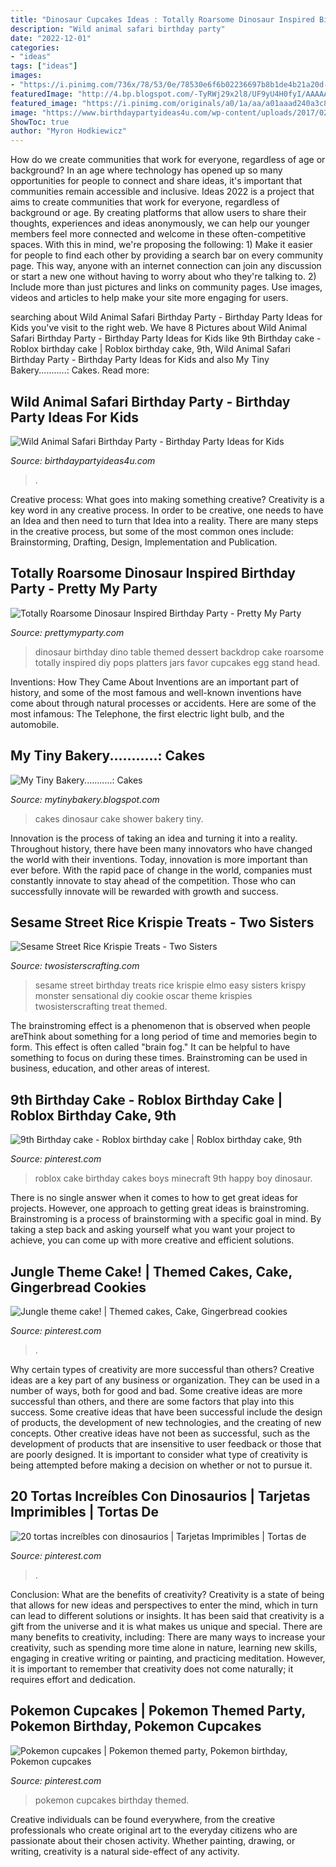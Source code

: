```yaml
---
title: "Dinosaur Cupcakes Ideas : Totally Roarsome Dinosaur Inspired Birthday Party"
description: "Wild animal safari birthday party"
date: "2022-12-01"
categories:
- "ideas"
tags: ["ideas"]
images:
- "https://i.pinimg.com/736x/78/53/0e/78530e6f6b02236697b8b1de4b21a20d--pokemon-cupcakes-baking.jpg"
featuredImage: "http://4.bp.blogspot.com/-TyRWj29x2l8/UF9yU4H0fyI/AAAAAAAACac/_xofXxJKgE0/s1600/dinosaur+baby+shower+cake.jpg"
featured_image: "https://i.pinimg.com/originals/a0/1a/aa/a01aaad240a3c82a87bc451700749dd2.jpg"
image: "https://www.birthdaypartyideas4u.com/wp-content/uploads/2017/02/Wild-Animal-Safari-Birthday-Party-Cake-600x900.jpg"
ShowToc: true
author: "Myron Hodkiewicz"
---
```



How do we create communities that work for everyone, regardless of age or background?
In an age where technology has opened up so many opportunities for people to connect and share ideas, it's important that communities remain accessible and inclusive. Ideas 2022 is a project that aims to create communities that work for everyone, regardless of background or age. By creating platforms that allow users to share their thoughts, experiences and ideas anonymously, we can help our younger members feel more connected and welcome in these often-competitive spaces. With this in mind, we're proposing the following: 1) Make it easier for people to find each other by providing a search bar on every community page. This way, anyone with an internet connection can join any discussion or start a new one without having to worry about who they're talking to. 2) Include more than just pictures and links on community pages. Use images, videos and articles to help make your site more engaging for users.

	

		
searching about Wild Animal Safari Birthday Party - Birthday Party Ideas for Kids you've visit to the right web. We have 8 Pictures about Wild Animal Safari Birthday Party - Birthday Party Ideas for Kids like 9th Birthday cake - Roblox birthday cake | Roblox birthday cake, 9th, Wild Animal Safari Birthday Party - Birthday Party Ideas for Kids and also My Tiny Bakery...........: Cakes. Read more:
		
    
## Wild Animal Safari Birthday Party - Birthday Party Ideas For Kids

<img loading=lazy src="https://www.birthdaypartyideas4u.com/wp-content/uploads/2017/02/Wild-Animal-Safari-Birthday-Party-Cake-600x900.jpg" onerror="this.onerror=null;this.src='https://tse3.mm.bing.net/th?id=OIP.H5M1bjP7OwwnzKgM9AzQkQHaLH&amp;pid=15.1';" alt="Wild Animal Safari Birthday Party - Birthday Party Ideas for Kids">

_Source: birthdaypartyideas4u.com_

>. 

	

Creative process: What goes into making something creative?
Creativity is a key word in any creative process. In order to be creative, one needs to have an Idea and then need to turn that Idea into a reality. There are many steps in the creative process, but some of the most common ones include: Brainstorming, Drafting, Design, Implementation and Publication.

    
## Totally Roarsome Dinosaur Inspired Birthday Party - Pretty My Party

<img loading=lazy src="https://zolpwsuwoq-flywheel.netdna-ssl.com/wp-content/uploads/2017/10/dino-third-birthday-dessert-table.jpg" onerror="this.onerror=null;this.src='https://tse3.mm.bing.net/th?id=OIP.IPrBaXFhTgI3yCGUo_ppkgHaE9&amp;pid=15.1';" alt="Totally Roarsome Dinosaur Inspired Birthday Party - Pretty My Party">

_Source: prettymyparty.com_

>dinosaur birthday dino table themed dessert backdrop cake roarsome totally inspired diy pops platters jars favor cupcakes egg stand head. 

	

Inventions: How They Came About
Inventions are an important part of history, and some of the most famous and well-known inventions have come about through natural processes or accidents. Here are some of the most infamous: The Telephone, the first electric light bulb, and the automobile.

    
## My Tiny Bakery...........: Cakes

<img loading=lazy src="http://4.bp.blogspot.com/-TyRWj29x2l8/UF9yU4H0fyI/AAAAAAAACac/_xofXxJKgE0/s1600/dinosaur+baby+shower+cake.jpg" onerror="this.onerror=null;this.src='https://tse4.mm.bing.net/th?id=OIP.VdL9z2aUj5tdiCIv_vejMQHaI4&amp;pid=15.1';" alt="My Tiny Bakery...........: Cakes">

_Source: mytinybakery.blogspot.com_

>cakes dinosaur cake shower bakery tiny. 

	

Innovation is the process of taking an idea and turning it into a reality. Throughout history, there have been many innovators who have changed the world with their inventions. Today, innovation is more important than ever before. With the rapid pace of change in the world, companies must constantly innovate to stay ahead of the competition. Those who can successfully innovate will be rewarded with growth and success.

    
## Sesame Street Rice Krispie Treats - Two Sisters

<img loading=lazy src="http://www.twosisterscrafting.com/wp-content/uploads/2015/02/sesame-street-rice-krispie-treats.jpg" onerror="this.onerror=null;this.src='https://tse3.mm.bing.net/th?id=OIP.0FDR4pYc7iL0wTx1a_0eFQHaLE&amp;pid=15.1';" alt="Sesame Street Rice Krispie Treats - Two Sisters">

_Source: twosisterscrafting.com_

>sesame street birthday treats rice krispie elmo easy sisters krispy monster sensational diy cookie oscar theme krispies twosisterscrafting treat themed. 

	

The brainstroming effect is a phenomenon that is observed when people areThink about something for a long period of time and memories begin to form. This effect is often called "brain fog." It can be helpful to have something to focus on during these times. Brainstroming can be used in business, education, and other areas of interest.

    
## 9th Birthday Cake - Roblox Birthday Cake | Roblox Birthday Cake, 9th

<img loading=lazy src="https://i.pinimg.com/originals/a0/1a/aa/a01aaad240a3c82a87bc451700749dd2.jpg" onerror="this.onerror=null;this.src='https://tse4.mm.bing.net/th?id=OIP.Ub3Qfvea5ORBDLbT6aQEQAHaJ4&amp;pid=15.1';" alt="9th Birthday cake - Roblox birthday cake | Roblox birthday cake, 9th">

_Source: pinterest.com_

>roblox cake birthday cakes boys minecraft 9th happy boy dinosaur. 

	

There is no single answer when it comes to how to get great ideas for projects. However, one approach to getting great ideas is brainstroming. Brainstroming is a process of brainstorming with a specific goal in mind. By taking a step back and asking yourself what you want your project to achieve, you can come up with more creative and efficient solutions.

    
## Jungle Theme Cake! | Themed Cakes, Cake, Gingerbread Cookies

<img loading=lazy src="https://i.pinimg.com/originals/89/10/f2/8910f2a5a58fc04a505b5d63d0df8c10.jpg" onerror="this.onerror=null;this.src='https://tse3.mm.bing.net/th?id=OIP.uuKIflyDmAGPEviEwAUY0gHaJ4&amp;pid=15.1';" alt="Jungle theme cake! | Themed cakes, Cake, Gingerbread cookies">

_Source: pinterest.com_

>. 

	

Why certain types of creativity are more successful than others?
Creative ideas are a key part of any business or organization. They can be used in a number of ways, both for good and bad. Some creative ideas are more successful than others, and there are some factors that play into this success.
Some creative ideas that have been successful include the design of products, the development of new technologies, and the creating of new concepts. Other creative ideas have not been as successful, such as the development of products that are insensitive to user feedback or those that are poorly designed. It is important to consider what type of creativity is being attempted before making a decision on whether or not to pursue it.

    
## 20 Tortas Increíbles Con Dinosaurios | Tarjetas Imprimibles | Tortas De

<img loading=lazy src="https://i.pinimg.com/736x/03/b2/d9/03b2d98748949e33ef5bfb2d15c63361.jpg" onerror="this.onerror=null;this.src='https://tse4.mm.bing.net/th?id=OIP.09PPRVavFaPYQYMweT6sQgHaJ5&amp;pid=15.1';" alt="20 tortas increíbles con dinosaurios | Tarjetas Imprimibles | Tortas de">

_Source: pinterest.com_

>. 

	

Conclusion: What are the benefits of creativity?
Creativity is a state of being that allows for new ideas and perspectives to enter the mind, which in turn can lead to different solutions or insights. It has been said that creativity is a gift from the universe and it is what makes us unique and special. There are many benefits to creativity, including: 
There are many ways to increase your creativity, such as spending more time alone in nature, learning new skills, engaging in creative writing or painting, and practicing meditation. However, it is important to remember that creativity does not come naturally; it requires effort and dedication.

    
## Pokemon Cupcakes | Pokemon Themed Party, Pokemon Birthday, Pokemon Cupcakes

<img loading=lazy src="https://i.pinimg.com/736x/78/53/0e/78530e6f6b02236697b8b1de4b21a20d--pokemon-cupcakes-baking.jpg" onerror="this.onerror=null;this.src='https://tse2.mm.bing.net/th?id=OIP.mL-XlUmx4g8hGMYjpCE6BAHaNL&amp;pid=15.1';" alt="Pokemon cupcakes | Pokemon themed party, Pokemon birthday, Pokemon cupcakes">

_Source: pinterest.com_

>pokemon cupcakes birthday themed. 

	

Creative individuals can be found everywhere, from the creative professionals who create original art to the everyday citizens who are passionate about their chosen activity. Whether painting, drawing, or writing, creativity is a natural side-effect of any activity.

